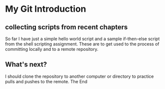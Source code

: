 # My Git Introduction
## collecting scripts from recent chapters
So far I have just a simple hello world script and a sample if-then-else script from the shell scripting assignment. These are to get used to the process of committing locally and to a remote repository.
## What's next?
I should clone the repository to another computer or directory to practice pulls and pushes to the remote.
The End
